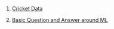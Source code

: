 1. [Cricket Data](https://jcoding09.github.io/ml/modules/module0002/module0002-0001.html)

2. [Basic Question and Answer around ML](https://jcoding09.github.io/ml/modules/module0002/module0002-0002.html)